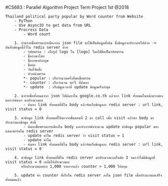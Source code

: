 #CS683 : Parallel Algorithm Project
Term Project 1st @2018

	Thailand political party popular by Word counter from Website
		- PyThon
		- Use AsyncIO to get data from URL
		- Procress Data
			- Word count

		1. อ่านรายชื่อพรรคการเมืองจาก json file มาใช้เป็นข้อมูลตั้งต้น ซึ่งข้อมูลจะประกอบไปด้วย -> บันทึกข้อมูลนี้ไว้ใน redis server ด้วย
			- รหัสพรรค : เก็บรูป logo ใน [logo] โดยใช้ชื่อเป็นรหัสพรรค
			- ชื่อภาษาไทย
			- ชื่อภาษาอังกฤษ
			- ชื่อย่อ
			- วันที่จัดตั้ง
			- หัวหน้าพรรค
			*- popular : เก็บจำนวนครั้งที่พบชื่อพรรค
			*- counter : เก็บจำนวน url ที่ค้นหา
			*- update  : เก็บข้มูลเวลาที่ update ข้อมูลครั้งล่าสุด

		2. นำรายชื่อทั้งหมดจาก json ไปค้นหาใน google.co.th แล้วเอา link ทั้งหมดในหน้าแรกของผลการค้นหา มาประมวลผล
			- ค้นหา link ทั้งหมดที่มีใน body แล้วจัดเก็บข้อมูลลง redis server : url link, visit status = 0
		
		3. นำข้อมูล link ทั้งหมดที่ได้มาจากขั้นตอนที่ 2 มา call เพื่อ visit แล้วนำ body มาประมวลผลข้อมูล ดังนี้
			- ค้นหาชื่อพรรคการเมืองใน body และทำการนับจำนวน update ค่าข้อมูล popular ของแต่ละพรรคใน redis server
			- update ค่าใน redis server ว่า visit status = 1
			- update ค่าใน 
			- ค้นหา link ทั้งหมดที่มีใน body แล้วจัดเก็บข้อมูลลง redis server : url link, visit status = 0

		4. นำข้อมูล link ทั้งหมดที่มีใน redis server มาประมวลแบบในข้อ 3 จนกว่าไม่มีข้อมูลที่ visit status = 0 เหลือให้ประมวลผล   
		   หรือประมวลผลครบ 1,000 รายการแล้ว counter > 1,000 ให้หยุด

		5. update ค่า counter ที่เก็บใน redis server ลงใน json file เมื่อประมวลผลเสร็จทั้งหมดแล้ว